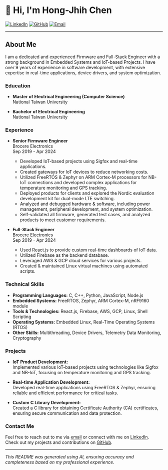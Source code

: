# 👋 Hi, I'm Hong-Jhih Chen

[![LinkedIn](https://img.shields.io/badge/LinkedIn-blue?style=flat-square&logo=linkedin&logoColor=white)](https://www.linkedin.com/in/joe-chen-yasheed1995)
[![GitHub](https://img.shields.io/badge/GitHub-black?style=flat-square&logo=github&logoColor=white)](https://github.com/Yasheed1995)
[![Email](https://img.shields.io/badge/Email-D14836?style=flat-square&logo=gmail&logoColor=white)](mailto:qwerty8608301@gmail.com)

---

## About Me

I am a dedicated and experienced Firmware and Full-Stack Engineer with a strong background in Embedded Systems and IoT-based Projects. I have over 9 years of experience in software development, with extensive expertise in real-time applications, device drivers, and system optimization.

### Education

- **Master of Electrical Engineering (Computer Science)**  
  National Taiwan University
  
- **Bachelor of Electrical Engineering**  
  National Taiwan University

### Experience

- **Senior Firmware Engineer**  
  Brocere Electronics  
  Sep 2019 - Apr 2024  
  - Developed IoT-based projects using Sigfox and real-time applications.
  - Created gateways for IoT devices to reduce networking costs.
  - Utilized FreeRTOS & Zephyr on ARM Cortex-M processors for NB-IoT connections and developed complex applications for temperature monitoring and GPS tracking.
  - Deployed products for clients and explored the Nordic evaluation development kit for dual-mode LTE switching.
  - Analyzed and debugged hardware & software, including power management, peripheral development, and system optimization.
  - Self-validated all firmware, generated test cases, and analyzed products to meet customer requirements.

- **Full-Stack Engineer**  
  Brocere Electronics  
  Sep 2019 - Apr 2024   
  - Used React.js to provide custom real-time dashboards of IoT data.
  - Utilized Firebase as the backend database.
  - Leveraged AWS & GCP cloud services for various projects.
  - Created & maintained Linux virtual machines using automated scripts.

### Technical Skills

- **Programming Languages:** C, C++, Python, JavaScript, Node.js
- **Embedded Systems:** FreeRTOS, Zephyr, ARM Cortex-M, nRF9160 module
- **Tools & Technologies:** React.js, Firebase, AWS, GCP, Linux, Shell Scripting
- **Operating Systems:** Embedded Linux, Real-Time Operating Systems (RTOS)
- **Other Skills:** Multithreading, Device Drivers, Telemetry Data Monitoring, Cryptography

### Projects

- **IoT Product Development:**  
  Implemented various IoT-based projects using technologies like Sigfox and NB-IoT, focusing on temperature monitoring and GPS tracking.

- **Real-time Application Development:**  
  Developed real-time applications using FreeRTOS & Zephyr, ensuring reliable and efficient performance for critical tasks.

- **Custom C Library Development:**  
  Created a C library for obtaining Certificate Authority (CA) certificates, ensuring secure communication and data protection.

### Contact Me

Feel free to reach out to me via [email](mailto:qwerty8608301@gmail.com) or connect with me on [LinkedIn](https://www.linkedin.com/in/joe-chen-yasheed1995). Check out my projects and contributions on [GitHub](https://github.com/Yasheed1995).

---

*This README was generated using AI, ensuring accuracy and completeness based on my professional experience.*
